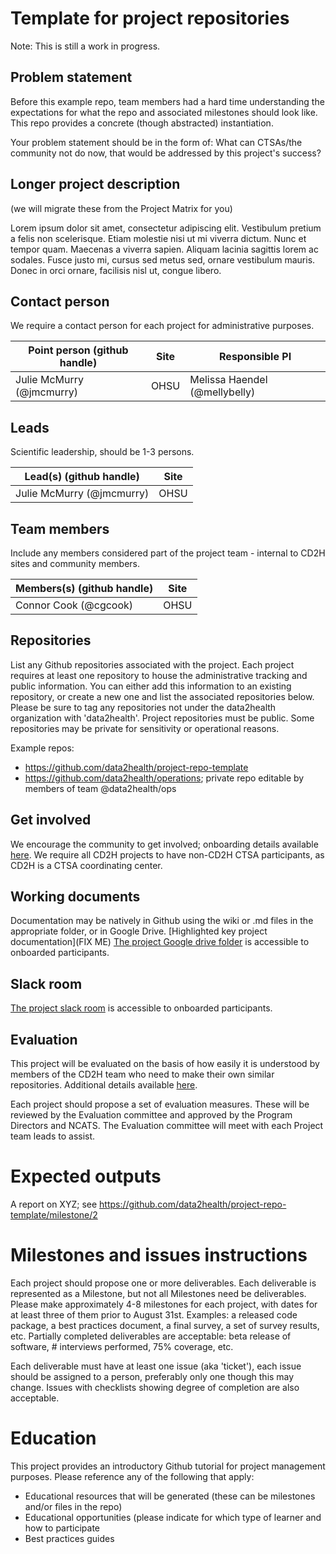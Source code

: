 # Template for project repositories

Note: This is still a work in progress.

## Problem statement
Before this example repo, team members had a hard time understanding the expectations for what the repo and associated milestones should look like. This repo provides a concrete (though abstracted) instantiation.

Your problem statement should be in the form of: What can CTSAs/the community not do now, that would be addressed by this project's success?

## Longer project description
(we will migrate these from the Project Matrix for you)

Lorem ipsum dolor sit amet, consectetur adipiscing elit. Vestibulum pretium a felis non scelerisque. Etiam molestie nisi ut mi viverra dictum. Nunc et tempor quam. Maecenas a viverra sapien. Aliquam lacinia sagittis lorem ac sodales. Fusce justo mi, cursus sed metus sed, ornare vestibulum mauris. Donec in orci ornare, facilisis nisl ut, congue libero.

## Contact person

We require a contact person for each project for administrative purposes. 

Point person (github handle) | Site | Responsible PI
----------|--------------|---------------
Julie McMurry (@jmcmurry) | OHSU | Melissa Haendel (@mellybelly)

## Leads 

Scientific leadership, should be 1-3 persons. 

Lead(s) (github handle) | Site
----------|--------------|
Julie McMurry (@jmcmurry) | OHSU

## Team members 

Include any members considered part of the project team - internal to CD2H sites and community members.

Members(s) (github handle) | Site
----------|--------------|
Connor Cook (@cgcook) | OHSU

## Repositories

List any Github repositories associated with the project. Each project requires at least one repository to house the administrative tracking and public information. You can either add this information to an existing repository, or create a new one and list the associated repositories below. Please be sure to tag any repositories not under the data2health organization with 'data2health'. Project repositories must be public. Some repositories may be private for sensitivity or operational reasons. 

Example repos:
- https://github.com/data2health/project-repo-template
- https://github.com/data2health/operations; private repo editable by members of team @data2health/ops

## Get involved
We encourage the community to get involved; onboarding details available [here](https://github.com/data2health/project-repo-template/blob/master/engagement.md).
We require all CD2H projects to have non-CD2H CTSA participants, as CD2H is a CTSA coordinating center. 

## Working documents
Documentation may be natively in Github using the wiki or .md files in the appropriate folder, or in Google Drive.
[Highlighted key project documentation](FIX ME)
[The project Google drive folder](https://drive.google.com/drive/u/0/folders/1vLp-H32KTNobiZF2cK82At90S6dVJNUf) is accessible to onboarded participants. 

## Slack room
[The project slack room](https://cd2h.slack.com/messages/C9D9SQWEQ) is accessible to onboarded participants.

## Evaluation
This project will be evaluated on the basis of how easily it is understood by members of the CD2H team who need to make their own similar repositories. Additional details available [here](https://github.com/data2health/project-repo-template/blob/master/evaluation.md).

Each project should propose a set of evaluation measures. These will be reviewed by the Evaluation committee and approved by the Program Directors and NCATS. The Evaluation committee will meet with each Project team leads to assist.

# Expected outputs
A report on XYZ; see https://github.com/data2health/project-repo-template/milestone/2

# Milestones and issues instructions 
Each project should propose one or more deliverables. Each deliverable is represented as a Milestone, but not all Milestones need be deliverables. Please make approximately 4-8 milestones for each project, with dates for at least three of them prior to August 31st. Examples: a released code package, a best practices document, a final survey, a set of survey results, etc. Partially completed deliverables are acceptable: beta release of software, # interviews performed, 75% coverage, etc. 

Each deliverable must have at least one issue (aka 'ticket'), each issue should be assigned to a person, preferably only one though this may change. Issues with checklists showing degree of completion are also acceptable.

# Education
This project provides an introductory Github tutorial for project management purposes. 
Please reference any of the following that apply: 
- Educational resources that will be generated (these can be milestones and/or files in the repo)
- Educational opportunities (please indicate for which type of learner and how to participate
- Best practices guides




